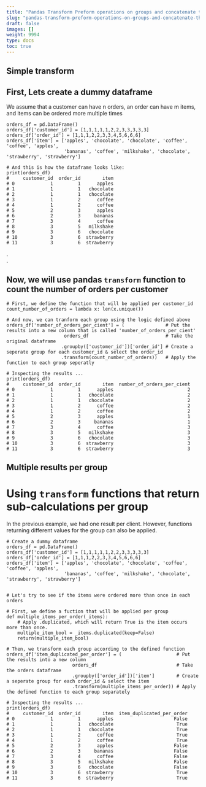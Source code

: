 ```yaml
---
title: "Pandas Transform Preform operations on groups and concatenate the results"
slug: "pandas-transform-preform-operations-on-groups-and-concatenate-the-results"
draft: false
images: []
weight: 9994
type: docs
toc: true
---
```


## Simple transform
## First, Lets create a dummy dataframe
We assume that a customer can have n orders, an order can have m items, and items can be ordered more multiple times

    orders_df = pd.DataFrame()
    orders_df['customer_id'] = [1,1,1,1,1,2,2,3,3,3,3,3]
    orders_df['order_id'] = [1,1,1,2,2,3,3,4,5,6,6,6]
    orders_df['item'] = ['apples', 'chocolate', 'chocolate', 'coffee', 'coffee', 'apples', 
                         'bananas', 'coffee', 'milkshake', 'chocolate', 'strawberry', 'strawberry']
    
    # And this is how the dataframe looks like:
    print(orders_df)
    #     customer_id  order_id        item
    # 0             1         1      apples
    # 1             1         1   chocolate
    # 2             1         1   chocolate
    # 3             1         2      coffee
    # 4             1         2      coffee
    # 5             2         3      apples
    # 6             2         3     bananas
    # 7             3         4      coffee
    # 8             3         5   milkshake
    # 9             3         6   chocolate
    # 10            3         6  strawberry
    # 11            3         6  strawberry

   
.  
.    
## Now, we will use pandas `transform` function to count the number of orders per customer



    # First, we define the function that will be applied per customer_id 
    count_number_of_orders = lambda x: len(x.unique())
    
    # And now, we can tranform each group using the logic defined above
    orders_df['number_of_orders_per_cient'] = (               # Put the results into a new column that is called 'number_of_orders_per_cient'
                         orders_df                            # Take the original dataframe
                        .groupby(['customer_id'])['order_id'] # Create a seperate group for each customer_id & select the order_id
                        .transform(count_number_of_orders))   # Apply the function to each group seperatly 
    
    # Inspecting the results ... 
    print(orders_df)
    #     customer_id  order_id        item  number_of_orders_per_cient
    # 0             1         1      apples                           2
    # 1             1         1   chocolate                           2
    # 2             1         1   chocolate                           2
    # 3             1         2      coffee                           2
    # 4             1         2      coffee                           2
    # 5             2         3      apples                           1
    # 6             2         3     bananas                           1
    # 7             3         4      coffee                           3
    # 8             3         5   milkshake                           3
    # 9             3         6   chocolate                           3
    # 10            3         6  strawberry                           3
    # 11            3         6  strawberry                           3


## Multiple results per group
# Using `transform` functions that return sub-calculations per group 
In the previous example, we had one result per client. 
However, functions returning different values for the group can also be applied.

    # Create a dummy dataframe
    orders_df = pd.DataFrame()
    orders_df['customer_id'] = [1,1,1,1,1,2,2,3,3,3,3,3]
    orders_df['order_id'] = [1,1,1,2,2,3,3,4,5,6,6,6]
    orders_df['item'] = ['apples', 'chocolate', 'chocolate', 'coffee', 'coffee', 'apples', 
                         'bananas', 'coffee', 'milkshake', 'chocolate', 'strawberry', 'strawberry']


    # Let's try to see if the items were ordered more than once in each orders
    
    # First, we define a fuction that will be applied per group
    def multiple_items_per_order(_items):
        # Apply .duplicated, which will return True is the item occurs more than once.
        multiple_item_bool = _items.duplicated(keep=False) 
        return(multiple_item_bool)
    
    # Then, we transform each group according to the defined function
    orders_df['item_duplicated_per_order'] = (                    # Put the results into a new column 
                            orders_df                             # Take the orders dataframe
                            .groupby(['order_id'])['item']        # Create a seperate group for each order_id & select the item
                            .transform(multiple_items_per_order)) # Apply the defined function to each group separately
    
    # Inspecting the results ... 
    print(orders_df)
    #     customer_id  order_id        item  item_duplicated_per_order
    # 0             1         1      apples                      False
    # 1             1         1   chocolate                       True
    # 2             1         1   chocolate                       True
    # 3             1         2      coffee                       True
    # 4             1         2      coffee                       True
    # 5             2         3      apples                      False
    # 6             2         3     bananas                      False
    # 7             3         4      coffee                      False
    # 8             3         5   milkshake                      False
    # 9             3         6   chocolate                      False
    # 10            3         6  strawberry                       True
    # 11            3         6  strawberry                       True

